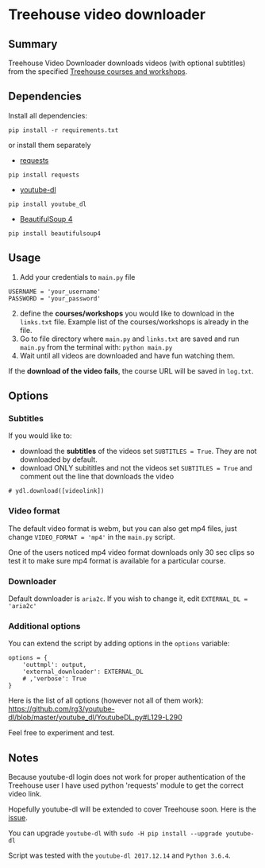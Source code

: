 # Treehouse video downloader

## Summary
Treehouse Video Downloader downloads videos (with optional subtitles) from the specified [Treehouse courses and workshops](http://www.teamtreehouse.com).

## Dependencies
Install all dependencies:
```
pip install -r requirements.txt
```
or install them separately
- [requests](http://docs.python-requests.org/en/master/)
```
pip install requests
```
- [youtube-dl](https://rg3.github.io/youtube-dl/)
```
pip install youtube_dl
```
- [BeautifulSoup 4](https://www.crummy.com/software/BeautifulSoup/bs4/doc/)
```
pip install beautifulsoup4
```

## Usage

1. Add your credentials to `main.py` file
```
USERNAME = 'your_username'
PASSWORD = 'your_password'
```
2. define the **courses/workshops** you would like to download in the `links.txt` file. Example list of the courses/workshops is already in the file.
3. Go to file directory where `main.py` and `links.txt` are saved and run `main.py` from the terminal with: `python main.py`
4. Wait until all videos are downloaded and have fun watching them.

If the **download of the video fails**, the course URL will be saved in `log.txt`.

## Options
### Subtitles

If you would like to:
- download the **subtitles** of the videos set `SUBTITLES = True`. They are not downloaded by default.
- download ONLY subititles and not the videos set `SUBTITLES = True` and comment out the line that downloads the video
```
# ydl.download([videolink])
```

### Video format
The default video format is webm, but you can
also get mp4 files, just change `VIDEO_FORMAT = 'mp4'` in the `main.py` script.

One of the users noticed mp4 video format downloads only 30 sec clips so test it to make sure mp4 format is available for a particular course. 

### Downloader

Default downloader is `aria2c`. If you wish to change it, edit `EXTERNAL_DL = 'aria2c'`

### Additional options

You can extend the script by adding options in the `options` variable:
```
options = {
    'outtmpl': output,
    'external_downloader': EXTERNAL_DL
    # ,'verbose': True
}
```

Here is the list of all options (however not all of them work): https://github.com/rg3/youtube-dl/blob/master/youtube_dl/YoutubeDL.py#L129-L290

Feel free to experiment and test.

## Notes
Because youtube-dl login does not work for proper authentication of the Treehouse user I have used python 'requests' module to get the correct video link.

Hopefully youtube-dl will be extended to cover Treehouse soon. Here is the [issue](https://github.com/rg3/youtube-dl/issues/9836).

You can upgrade `youtube-dl` with `sudo -H pip install --upgrade youtube-dl`

Script was tested with the `youtube-dl 2017.12.14` and `Python 3.6.4`.
